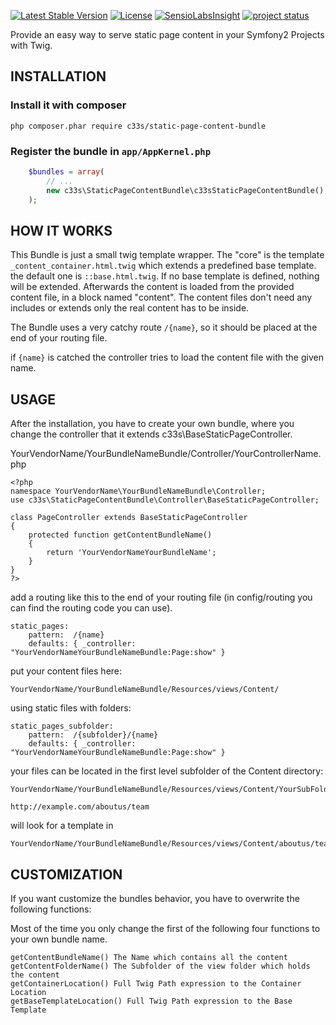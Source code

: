 [![Latest Stable Version](https://poser.pugx.org/c33s/static-page-content-bundle/v/stable.png)](https://packagist.org/packages/c33s/static-page-content-bundle) [![License](https://poser.pugx.org/c33s/static-page-content-bundle/license.png)](https://packagist.org/packages/c33s/static-page-content-bundle) [![SensioLabsInsight](https://insight.sensiolabs.com/projects/7187788e-a842-4ee6-a2e0-58f4c2809f14/mini.png)](https://insight.sensiolabs.com/projects/7187788e-a842-4ee6-a2e0-58f4c2809f14)
[![project status](http://stillmaintained.com/c33s/StaticPageContentBundle.png)](http://stillmaintained.com/c33s/StaticPageContentBundle)


Provide an easy way to serve static page content in your Symfony2 Projects with
Twig.

## INSTALLATION

### Install it with composer
`php composer.phar require c33s/static-page-content-bundle`


### Register the bundle in ``app/AppKernel.php``

```php
    $bundles = array(
        // ...
        new c33s\StaticPageContentBundle\c33sStaticPageContentBundle(),
    );
```

## HOW IT WORKS

This Bundle is just a small twig template wrapper. The "core" is the template
``_content_container.html.twig`` which extends a predefined base template. the 
default one is ``::base.html.twig``. If no base template is defined, nothing will
be extended.
Afterwards the content is loaded from the provided content file, in a block 
named "content". The content files don't need any includes or extends only the 
real content has to be inside.

The Bundle uses a very catchy route ``/{name}``, so it should be placed at the end of your
routing file.

if ``{name}`` is catched the controller tries to load the content file with the
given name.

## USAGE
After the installation, you have to create your own bundle, where you change the
controller that it extends c33s\BaseStaticPageController.

YourVendorName/YourBundleNameBundle/Controller/YourControllerName.php
```
<?php
namespace YourVendorName\YourBundleNameBundle\Controller;
use c33s\StaticPageContentBundle\Controller\BaseStaticPageController;

class PageController extends BaseStaticPageController
{
    protected function getContentBundleName()
    {
        return 'YourVendorNameYourBundleName';
    }
}
?>
```

add a routing like this to the end of your routing file (in config/routing you can
find the routing code you can use).
```
static_pages:
    pattern:  /{name}
    defaults: { _controller: "YourVendorNameYourBundleNameBundle:Page:show" }
```

put your content files here:
```
YourVendorName/YourBundleNameBundle/Resources/views/Content/
```

using static files with folders:
```
static_pages_subfolder:
    pattern:  /{subfolder}/{name}
    defaults: { _controller: "YourVendorNameYourBundleNameBundle:Page:show" }
```

your files can be located in the first level subfolder of the Content directory:
```
YourVendorName/YourBundleNameBundle/Resources/views/Content/YourSubFolder
```

```
http://example.com/aboutus/team
``` 
will look for a template in 

```
YourVendorName/YourBundleNameBundle/Resources/views/Content/aboutus/team.html.twig
```


## CUSTOMIZATION
If you want customize the bundles behavior, you have to overwrite the following 
functions:

Most of the time you only change the first of the following four functions to your 
own bundle name.

```
getContentBundleName() The Name which contains all the content
getContentFolderName() The Subfolder of the view folder which holds the content
getContainerLocation() Full Twig Path expression to the Container Location
getBaseTemplateLocation() Full Twig Path expression to the Base Template
```





